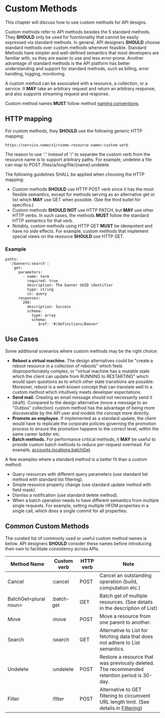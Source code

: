 # Custom Methods

This chapter will discuss how to use custom methods for API designs.

Custom methods refer to API methods besides the 5 standard methods. They **SHOULD** only be used for functionality that cannot be easily expressed via standard methods. In general, API designers **SHOULD** choose standard methods over custom methods whenever feasible. Standard Methods have simpler and well-defined semantics that most developers are familiar with, so they are easier to use and less error-prone. Another advantage of standard methods is the API platform has better understanding and support for standard methods, such as billing, error handling, logging, monitoring.

A custom method can be associated with a resource, a collection, or a service. It **MAY** take an arbitrary request and return an arbitrary response, and also supports streaming request and response.

Custom method names **MUST** follow method [naming conventions](Naming_Conventions.md).

## HTTP mapping

For custom methods, they **SHOULD** use the following generic HTTP mapping:

    https://service.name/v1/<some-resource-name>:custom-verb

The reason to use ':' instead of '/' to separate the custom verb from the resource name is to support arbitrary paths. For example, undelete a file can map to POST /files/a/long/file/{name}:undelete

The following guidelines SHALL be applied when choosing the HTTP mapping:

+ Custom methods **SHOULD** use HTTP POST verb since it has the most flexible semantics, except for methods serving as an alternative get or list which **MAY** use GET when possible. (See the third bullet for specifics.)
+ Custom methods **SHOULD NOT** use HTTP PATCH, but **MAY** use other HTTP verbs. In such cases, the methods **MUST** follow the standard HTTP semantics for that verb.
+ Notably, custom methods using HTTP GET **MUST** be idempotent and have no side effects. For example, custom methods that implement special views on the resource **SHOULD** use HTTP GET.

### Example

    paths:
      '/banners:search':
        get:
          parameters:
            - name: term
              required: true
              description: The banner UUID identifier
              type: string
              in: query
          responses:
            200:
              description: Success
              schema:
                type: array
                schema:
                   $ref: '#/definitions/Banner'

## Use Cases

Some additional scenarios where custom methods may be the right choice:

+ **Reboot a virtual machine.** The design alternatives could be "create a reboot resource in a collection of reboots" which feels disproportionately complex, or "virtual machine has a mutable state which the client can update from RUNNING to RESTARTING" which would open questions as to which other state transitions are possible. Moreover, reboot is a well-known concept that can translate well to a custom method which intuitively meets developer expectations.
+ **Send mail.** Creating an email message should not necessarily send it (draft). Compared to the design alternative (move a message to an "Outbox" collection) custom method has the advantage of being more discoverable by the API user and models the concept more directly.
+ **Promote an employee.** If implemented as a standard update, the client would have to replicate the corporate policies governing the promotion process to ensure the promotion happens to the correct level, within the same career ladder etc.
+ **Batch methods.** For performance critical methods, it **MAY** be useful to provide custom batch methods to reduce per-request overhead. For example, [accounts.locations.batchGet](https://developers.google.com/my-business/reference/rest/v4/accounts.locations/batchGet).

A few examples where a standard method is a better fit than a custom method:

+ Query resources with different query parameters (use standard list method with standard list filtering).
+ Simple resource property change (use standard update method with field mask).
+ Dismiss a notification (use standard delete method).
+ When a batch operation needs to have different semantics from multiple single requests. For example, setting multiple HFDM properties in a single call, which does a single commit for all properties.

## Common Custom Methods

The curated list of commonly used or useful custom method names is below. API designers **SHOULD** consider these names before introducing their own to facilitate consistency across APIs.

|Method Name | Custom verb | HTTP verb | Note |
|----------|----------|--------|----|
|Cancel| :cancel| POST| Cancel an outstanding operation (build, computation etc.)|
|BatchGet\<plural noun\>| :batch-get| GET| Batch get of multiple resources. (See details in the description of List)|
|Move| :move| POST| Move a resource from one parent to another.|
|Search| :search| GET| Alternative to List for fetching data that does not adhere to List semantics.|
|Undelete| :undelete| POST| Restore a resource that was previously deleted. The recommended retention period is 30-day.|
|Filter| :filter | POST | Alternative to GET filtering to circumvent URL length limit. (See details in [Filtering](Filtering.md#Custom-method-Filter)) |
